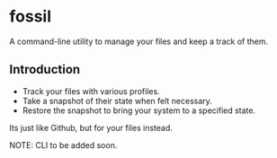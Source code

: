 # fossil

A command-line utility to manage your files and keep a track of them.

## Introduction

+ Track your files with various profiles.
+ Take a snapshot of their state when felt necessary.
+ Restore the snapshot to bring your system to a specified state.

Its just like Github, but for your files instead.

NOTE: CLI to be added soon.
